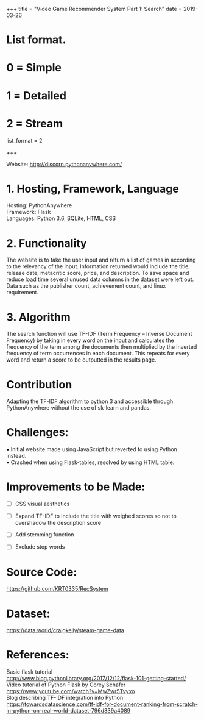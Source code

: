 +++
title = "Video Game Recommender System   Part 1: Search"
date = 2019-03-26

# List format.
#   0 = Simple
#   1 = Detailed
#   2 = Stream
list_format = 2

+++


Website: http://discorn.pythonanywhere.com/

# 1.	Hosting, Framework, Language
Hosting: PythonAnywhere  
Framework: Flask  
Languages: Python 3.6, SQLite, HTML, CSS  
# 2.	Functionality
The website is to take the user input and return a list of games in according to the relevancy of the input. Information returned would include the title, release date, metacritic score, price, and description.
To save space and reduce load time several unused data columns in the dataset were left out. Data such as the publisher count, achievement count, and linux requirement.
# 3.	Algorithm
The search function will use TF-IDF (Term Frequency – Inverse Document Frequency) by taking in every word on the input and calculates the frequency of the term among the documents then multiplied by the inverted frequency of term occurrences in each document. This repeats for every word and return a score to be outputted in the results page.

# Contribution
Adapting the TF-IDF algorithm to python 3 and accessible through PythonAnywhere without the use of sk-learn and pandas.
# Challenges:
•	Initial website made using JavaScript but reverted to using Python instead.  
•	Crashed when using Flask-tables, resolved by using HTML table.  
# Improvements to be Made:
- [ ] CSS visual aesthetics  
- [ ] Expand TF-IDF to include the title with weighed scores so not to overshadow the description score  
- [ ] Add stemming function  
- [ ] Exclude stop words  





# Source Code: 
https://github.com/KRT0335/RecSystem  
# Dataset: 
https://data.world/craigkelly/steam-game-data 
# References:
Basic flask tutorial  
http://www.blog.pythonlibrary.org/2017/12/12/flask-101-getting-started/  
Video tutorial of Python Flask by Corey Schafer  
https://www.youtube.com/watch?v=MwZwr5Tvyxo  
Blog describing TF-IDF integration into Python  
https://towardsdatascience.com/tf-idf-for-document-ranking-from-scratch-in-python-on-real-world-dataset-796d339a4089  
